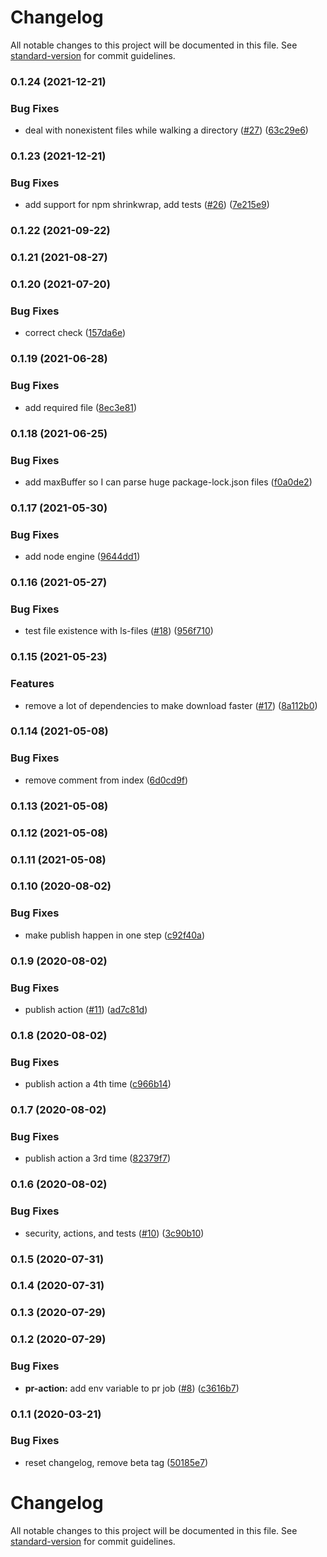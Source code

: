 # Changelog

All notable changes to this project will be documented in this file. See [standard-version](https://github.com/conventional-changelog/standard-version) for commit guidelines.

### 0.1.24 (2021-12-21)


### Bug Fixes

* deal with nonexistent files while walking a directory ([#27](https://github.com/adiktofsugar/diff-package-lock/issues/27)) ([63c29e6](https://github.com/adiktofsugar/diff-package-lock/commit/63c29e633e2a999eb963026f012bb13983f92ea9))

### 0.1.23 (2021-12-21)


### Bug Fixes

* add support for npm shrinkwrap, add tests ([#26](https://github.com/adiktofsugar/diff-package-lock/issues/26)) ([7e215e9](https://github.com/adiktofsugar/diff-package-lock/commit/7e215e9ca0ccdb2ecf70b616c40ec67fed2dd614))

### 0.1.22 (2021-09-22)

### 0.1.21 (2021-08-27)

### 0.1.20 (2021-07-20)


### Bug Fixes

* correct check ([157da6e](https://github.com/adiktofsugar/diff-package-lock/commit/157da6e1373127f7f65258e06a9c32ec5b448076))

### 0.1.19 (2021-06-28)


### Bug Fixes

* add required file ([8ec3e81](https://github.com/adiktofsugar/diff-package-lock/commit/8ec3e81c8cd94ecb99748905062d2726db1215d9))

### 0.1.18 (2021-06-25)


### Bug Fixes

* add maxBuffer so I can parse huge package-lock.json files ([f0a0de2](https://github.com/adiktofsugar/diff-package-lock/commit/f0a0de20ab67e5f2e1303c10395255ba394664d6))

### 0.1.17 (2021-05-30)


### Bug Fixes

* add node engine ([9644dd1](https://github.com/adiktofsugar/diff-package-lock/commit/9644dd188766123f0d9544b7d03191f670e65866))

### 0.1.16 (2021-05-27)


### Bug Fixes

* test file existence with ls-files ([#18](https://github.com/adiktofsugar/diff-package-lock/issues/18)) ([956f710](https://github.com/adiktofsugar/diff-package-lock/commit/956f710498b0ed01d5510714d3c3b6549def48f6))

### 0.1.15 (2021-05-23)


### Features

* remove a lot of dependencies to make download faster ([#17](https://github.com/adiktofsugar/diff-package-lock/issues/17)) ([8a112b0](https://github.com/adiktofsugar/diff-package-lock/commit/8a112b054117387bd62f82da9d1a9438836b1e4e))

### 0.1.14 (2021-05-08)


### Bug Fixes

* remove comment from index ([6d0cd9f](https://github.com/adiktofsugar/diff-package-lock/commit/6d0cd9f7cc5ef02ad651c5502f572d6b9b0577fb))

### 0.1.13 (2021-05-08)

### 0.1.12 (2021-05-08)

### 0.1.11 (2021-05-08)

### 0.1.10 (2020-08-02)


### Bug Fixes

* make publish happen in one step ([c92f40a](https://github.com/adiktofsugar/diff-package-lock/commit/c92f40a5c80ab80fde95f2e440a70bf626eec3a2))

### 0.1.9 (2020-08-02)


### Bug Fixes

* publish action ([#11](https://github.com/adiktofsugar/diff-package-lock/issues/11)) ([ad7c81d](https://github.com/adiktofsugar/diff-package-lock/commit/ad7c81d861cc34730a06f015ac068c56662f7c36))

### 0.1.8 (2020-08-02)


### Bug Fixes

* publish action a 4th time ([c966b14](https://github.com/adiktofsugar/diff-package-lock/commit/c966b14055c32c33d12cb457e42a7c804204803d))

### 0.1.7 (2020-08-02)


### Bug Fixes

* publish action a 3rd time ([82379f7](https://github.com/adiktofsugar/diff-package-lock/commit/82379f72904daf67e336ccd6ed710253b5066a47))

### 0.1.6 (2020-08-02)


### Bug Fixes

* security, actions, and tests ([#10](https://github.com/adiktofsugar/diff-package-lock/issues/10)) ([3c90b10](https://github.com/adiktofsugar/diff-package-lock/commit/3c90b109cd43e788024e293bc19c8fe86343d79c))

### 0.1.5 (2020-07-31)

### 0.1.4 (2020-07-31)

### 0.1.3 (2020-07-29)

### 0.1.2 (2020-07-29)


### Bug Fixes

* **pr-action:** add env variable to pr job ([#8](https://github.com/adiktofsugar/diff-package-lock/issues/8)) ([c3616b7](https://github.com/adiktofsugar/diff-package-lock/commit/c3616b7c3eb1becbfea027a98b1920fa4df2777a))

### 0.1.1 (2020-03-21)


### Bug Fixes

* reset changelog, remove beta tag ([50185e7](https://github.com/adiktofsugar/diff-package-lock/commit/50185e7d9e8997b0cf88b8b11d17ef90d2a73451))

# Changelog

All notable changes to this project will be documented in this file. See [standard-version](https://github.com/conventional-changelog/standard-version) for commit guidelines.

